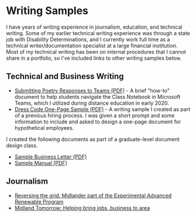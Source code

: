 # Writing Samples
I have years of writing experience in journalism, education, and technical writing. Some of my earlier technical writing experience was through a state job with Disability Determinations, and I currently work full time as a technical writer/documentation specialist at a large financial institution. Most of my technical writing has been on internal procedures that I cannot share in a portfolio, so I've included links to other writing samples below.
## Technical and Business Writing
- [Submitting Poetry Responses to Teams (PDF)](https://github.com/LAS3113/writing-samples/files/7068614/Gregory_writingsample1.pdf) - A brief "how-to" document to help students navigate the Class Notebook in Microsoft Teams, which I utilized during distance education in early 2020. 
- [Dress Code One-Page Sample (PDF)](https://github.com/LAS3113/writing-samples/blob/main/Gregory_writingsample2.pdf) - A writing sample I created as part of a previous hiring process. I was given a short prompt and some information to include and asked to design a one-page document for hypothetical employees.

I created the following documents as part of a graduate-level document design class.
- [Sample Business Letter (PDF)](https://github.com/LAS3113/writing-samples/files/7078776/SampleBusinessLetter.pdf)
- [Sample Manual (PDF)](https://github.com/LAS3113/writing-samples/files/7078780/SampleManual.pdf)
## Journalism
- [Reversing the grid: Midlander part of the Experimental Advanced Renewable Program](https://www.ourmidland.com/news/article/Reversing-the-grid-Midlander-part-of-the-6995834.php#taboola-1)
- [Midland Tomorrow: Helping bring jobs, business to area](https://www.ourmidland.com/news/article/Midland-Tomorrow-Helping-bring-jobs-business-to-6988924.php)
